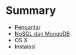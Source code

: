 # Summary

* [Pengantar](README.md)
* [NoSQL dan MongoDB](1.nosql_dan_mongodb.md)
* OS X
* Instalasi

